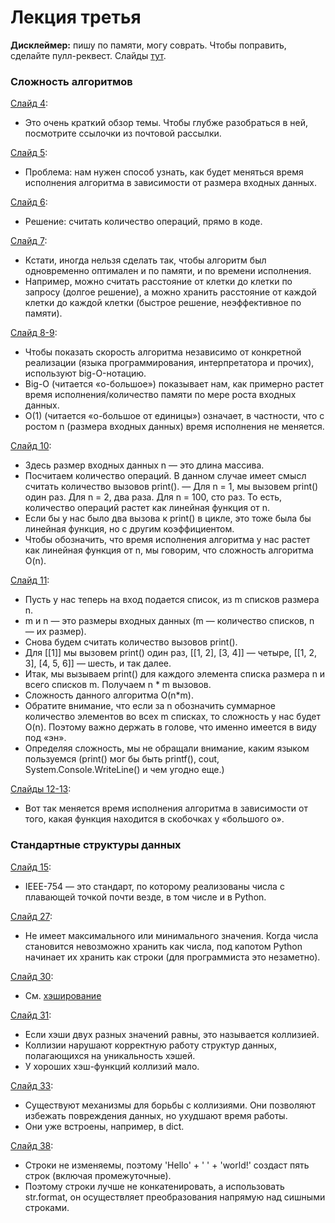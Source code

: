 # Лекция третья
**Дисклеймер:** пишу по памяти, могу соврать. Чтобы поправить, сделайте пулл-реквест.
Слайды [тут](http://melevir.com/static/styleru_py/slides/3.html).

### Сложность алгоритмов
[Слайд 4](http://melevir.com/static/styleru_py/slides/3.html?full#4):
- Это очень краткий обзор темы. Чтобы глубже разобраться в ней, посмотрите ссылочки из почтовой рассылки.

[Слайд 5](http://melevir.com/static/styleru_py/slides/3.html?full#5):
- Проблема: нам нужен способ узнать, как будет меняться время исполнения алгоритма в зависимости от размера входных данных.

[Слайд 6](http://melevir.com/static/styleru_py/slides/3.html?full#6):
- Решение: считать количество операций, прямо в коде.

[Слайд 7](http://melevir.com/static/styleru_py/slides/3.html?full#7):
- Кстати, иногда нельзя сделать так, чтобы алгоритм был одновременно оптимален и по памяти, и по времени исполнения. 
- Например, можно считать расстояние от клетки до клетки по запросу (долгое решение), а можно хранить расстояние от каждой клетки до каждой клетки (быстрое решение, неэффективное по памяти).

[Слайд 8-9](http://melevir.com/static/styleru_py/slides/3.html?full#8):
- Чтобы показать скорость алгоритма независимо от конкретной реализации (языка программирования, интерпретатора и прочих), используют big-O-нотацию.
- Big-O (читается «о-большое») показывает нам, как примерно растет время исполнения/количество памяти по мере роста входных данных.
- O(1) (читается «о-большое от единицы») означает, в частности, что с ростом n (размера входных данных) время исполнения не меняется.

[Слайд 10](http://melevir.com/static/styleru_py/slides/3.html?full#10):
- Здесь размер входных данных n — это длина массива.
- Посчитаем количество операций. В данном случае имеет смысл считать количество вызовов print(). 
— Для n = 1, мы вызовем print() один раз. Для n = 2, два раза. Для n = 100, сто раз. То есть, количество операций растет как линейная функция от n.
- Если бы у нас было два вызова к print() в цикле, это тоже была бы линейная функция, но с другим коэффициентом.
- Чтобы обозначить, что время исполнения алгоритма у нас растет как линейная функция от n, мы говорим, что сложность алгоритма O(n).

[Слайд 11](http://melevir.com/static/styleru_py/slides/3.html?full#11):
- Пусть у нас теперь на вход подается список, из m списков размера n.
- m и n — это размеры входных данных (m — количество списков, n — их размер).
- Снова будем считать количество вызовов print().
- Для [[1]] мы вызовем print() один раз, [[1, 2], [3, 4]] — четыре, [[1, 2, 3], [4, 5, 6]] — шесть, и так далее.
- Итак, мы вызываем print() для каждого элемента списка размера n и всего списков m. Получаем n * m вызовов.
- Сложность данного алгоритма O(n*m).
- Обратите внимание, что если за n обозначить суммарное количество элементов во всех m списках, то сложность у нас будет O(n). Поэтому важно держать в голове, что именно имеется в виду под «эн».
- Определяя сложность, мы не обращали внимание, каким языком пользуемся (print() мог бы быть printf(), cout, System.Console.WriteLine() и чем угодно еще.)

[Слайды 12-13](http://melevir.com/static/styleru_py/slides/3.html?full#12):
- Вот так меняется время исполнения алгоритма в зависимости от того, какая функция находится в скобочках у «большого о».

### Стандартные структуры данных
[Слайд 15](http://melevir.com/static/styleru_py/slides/3.html?full#15):
- IEEE-754 — это стандарт, по которому реализованы числа с плавающей точкой почти везде, в том числе и в Python.

[Слайд 27](http://melevir.com/static/styleru_py/slides/3.html?full#27):
- Не имеет максимального или минимального значения. Когда числа становится невозможно хранить как числа, под капотом Python начинает их хранить как строки (для программиста это незаметно).

[Слайд 30](http://melevir.com/static/styleru_py/slides/3.html?full#30):
- См. [хэширование](https://ru.wikipedia.org/wiki/%D0%A5%D0%B5%D1%88%D0%B8%D1%80%D0%BE%D0%B2%D0%B0%D0%BD%D0%B8%D0%B5)

[Слайд 31](http://melevir.com/static/styleru_py/slides/3.html?full#31):
- Если хэши двух разных значений равны, это называется коллизией.
- Коллизии нарушают корректную работу структур данных, полагающихся на уникальность хэшей.
- У хороших хэш-функций коллизий мало.

[Слайд 33](http://melevir.com/static/styleru_py/slides/3.html?full#33):
- Существуют механизмы для борьбы с коллизиями. Они позволяют избежать повреждения данных, но ухудшают время работы.
- Они уже встроены, например, в dict.

[Слайд 38](http://melevir.com/static/styleru_py/slides/3.html?full#38):
- Строки не изменяемы, поэтому 'Hello' + ' ' + 'world!' создаст пять строк (включая промежуточные).
- Поэтому строки лучше не конкатенировать, а использовать str.format, он осуществляет преобразования напрямую над сишными строками.
